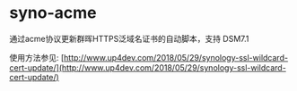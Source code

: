 # syno-acme
通过acme协议更新群晖HTTPS泛域名证书的自动脚本，支持 DSM7.1

使用方法参见: [http://www.up4dev.com/2018/05/29/synology-ssl-wildcard-cert-update/](http://www.up4dev.com/2018/05/29/synology-ssl-wildcard-cert-update/)
